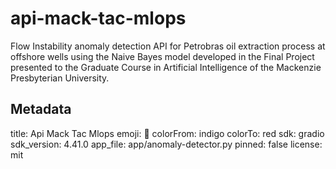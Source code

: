 # api-mack-tac-mlops
Flow Instability anomaly detection API for Petrobras oil extraction process at offshore wells using the Naive Bayes model developed in the Final Project presented to the Graduate Course in Artificial Intelligence of the Mackenzie Presbyterian University.

## Metadata
title: Api Mack Tac Mlops
emoji: 🦀
colorFrom: indigo
colorTo: red
sdk: gradio
sdk_version: 4.41.0
app_file: app/anomaly-detector.py
pinned: false
license: mit